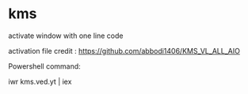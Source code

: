 # kms
activate window with one line code

activation file credit : 
https://github.com/abbodi1406/KMS_VL_ALL_AIO

Powershell command:

iwr kms.ved.yt | iex
